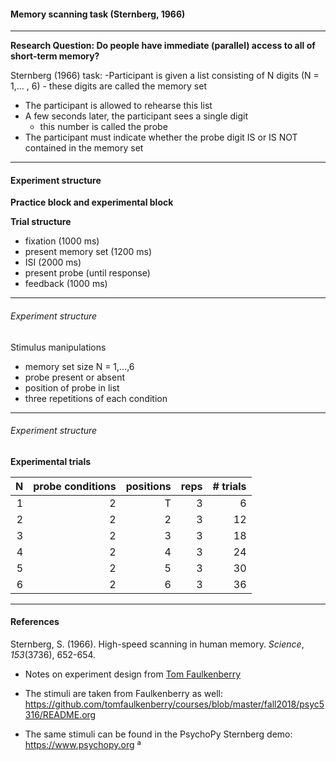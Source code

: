 #### Memory scanning task (Sternberg, 1966)

---

**Research Question: Do people have immediate (parallel) access to all of short-term memory?**

Sternberg (1966) task:
-Participant is given a list consisting of N digits (N = 1,... , 6)
	- these digits are called the memory set
- The participant is allowed to rehearse this list
- A few seconds later, the participant sees a single digit
	- this number is called the probe
- The participant must indicate whether the probe digit IS or
IS NOT contained in the memory set

---

#### Experiment structure

**Practice block and experimental block**

**Trial structure**

- fixation (1000 ms)
- present memory set (1200 ms)
- ISI (2000 ms)
- present probe (until response)
- feedback (1000 ms)

---

###### Experiment structure

Stimulus manipulations
 - memory set size N = 1,...,6
 - probe present or absent
 - position of probe in list
 - three repetitions of each condition


---

###### Experiment structure

**Experimental trials**

|   N | probe conditions | positions | reps | # trials |
| --: | ---------------: | --------: | ---: | -------: |
|   1 |                2 |         T |    3 |        6 |
|   2 |                2 |         2 |    3 |       12 |
|   3 |                2 |         3 |    3 |       18 |
|   4 |                2 |         4 |    3 |       24 |
|   5 |                2 |         5 |    3 |       30 |
|   6 |                2 |         6 |    3 |       36 |

---

#### References

Sternberg, S. (1966). High-speed scanning in human memory. _Science_, _153_(3736), 652-654.

- Notes on experiment design from [Tom Faulkenberry](https://www.youtube.com/watch?v=HG8GmhlHOu4)

- The stimuli are taken from Faulkenberry as well: https://github.com/tomfaulkenberry/courses/blob/master/fall2018/psyc5316/README.org

- The same stimuli can be found in the PsychoPy Sternberg demo: https://www.psychopy.org
ª
